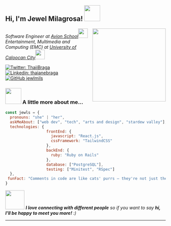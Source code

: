 <h2> Hi, I'm Jewel Milagrosa! <img src="https://media.giphy.com/media/mGcNjsfWAjY5AEZNw6/giphy.gif" width="50"></h2>
<img align='right' src="https://media.giphy.com/media/ieyl9zmCjO4b4t6qoY/giphy.gif" width="230">
<p><em>
Software Engineer at <a href="https://www.avionschool.com/">Avion School</a><img src="https://media.giphy.com/media/WUlplcMpOCEmTGBtBW/giphy.gif" width="30">
</br>
Entertainment, Multimedia and Computing (EMC) at <a href="https://ucc-caloocan.edu.ph/">University of Caloocan City</a><img src="https://media.giphy.com/media/fYSnHlufseco8Fh93Z/giphy.gif" width="30">
</em></p>

[![Twitter: ThaiiBraga](https://img.shields.io/twitter/follow/ThaiiBraga?style=social)](https://twitter.com/ThaiiBraga)
[![Linkedin: thaianebraga](https://img.shields.io/badge/-thaianebraga-blue?style=flat-square&logo=Linkedin&logoColor=white&link=https://www.linkedin.com/in/thaianebraga/)](https://www.linkedin.com/in/thaianebraga/)
[![GitHub jewlmils](https://img.shields.io/github/followers/jewlmils?label=Follow&style=social)](https://github.com/jewlmils)


### <img src="https://media.giphy.com/media/VgCDAzcKvsR6OM0uWg/giphy.gif" width="50"> A little more about me...  

```javascript
const jewls = {
  pronouns: "she" | "her",
  askMeAbout: ["web dev", "tech", "arts and design", "stardew valley"],
  technologies: {
                  frontEnd: {
                    javascript: "React.js",
                    cssFramework: "TailwindCSS"
                  },
                  backEnd: {
                    ruby: "Ruby on Rails"
                  },
                  database: ["PostgreSQL"],
                  testing: ["Minitest", "RSpec"]
  },
 funFact: "Comments in code are like cats' purrs – they're not just there for show, they also have healing powers. Just as purring helps cats recover, well-commented code speeds up debugging, turning coding bumps into smooth sailing!"
}
```

<img src="https://media.giphy.com/media/LnQjpWaON8nhr21vNW/giphy.gif" width="60"> <em><b>I love connecting with different people</b> so if you want to say <b>hi, I'll be happy to meet you more!</b> :)</em>

---
